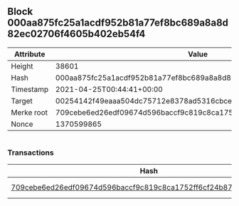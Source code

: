 ## Block 000aa875fc25a1acdf952b81a77ef8bc689a8a8d82ec02706f4605b402eb54f4

Attribute | Value
--- | ---
Height | 38601
Hash | 000aa875fc25a1acdf952b81a77ef8bc689a8a8d82ec02706f4605b402eb54f4
Timestamp | 2021-04-25T00:44:41+00:00
Target | 00254142f49eaaa504dc75712e8378ad5316cbcead634704b3734b6271167cc4
Merke root | 709cebe6ed26edf09674d596baccf9c819c8ca1752ff6cf24b878424341205ea
Nonce | 1370599865

```

```

### Transactions

Hash | Amount
--- | ---
[709cebe6ed26edf09674d596baccf9c819c8ca1752ff6cf24b878424341205ea](709cebe6ed26edf09674d596baccf9c819c8ca1752ff6cf24b878424341205ea.md) | 10.00000000 SKEPTI 
